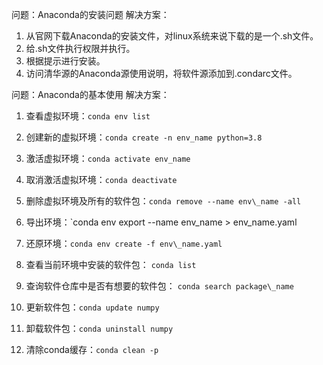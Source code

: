 问题：Anaconda的安装问题
解决方案：
1. 从官网下载Anaconda的安装文件，对linux系统来说下载的是一个.sh文件。
2. 给.sh文件执行权限并执行。
3. 根据提示进行安装。
4. 访问清华源的Anaconda源使用说明，将软件源添加到.condarc文件。

问题：Anaconda的基本使用
解决方案：
1. 查看虚拟环境：`conda env list`
2. 创建新的虚拟环境：`conda create -n env_name python=3.8`
3. 激活虚拟环境：`conda activate env_name`
4. 取消激活虚拟环境：`conda deactivate`
5. 删除虚拟环境及所有的软件包：`conda remove --name env\_name -all`
6. 导出环境：`conda env export --name env_name > env\_name.yaml
7. 还原环境：`conda env create -f env\_name.yaml`

8. 查看当前环境中安装的软件包： `conda list`
9. 查询软件仓库中是否有想要的软件包： `conda search package\_name`
10. 更新软件包：`conda update numpy`
11. 卸载软件包：`conda uninstall numpy`
12. 清除conda缓存：`conda clean -p`
